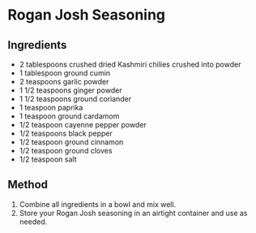 # Rogan Josh Seasoning

## Ingredients

- 2 tablespoons crushed dried Kashmiri chilies crushed into powder
- 1 tablespoon ground cumin
- 2 teaspoons garlic powder
- 1 1/2 teaspoons ginger powder
- 1 1/2 teaspoons ground coriander
- 1 teaspoon paprika
- 1 teaspoon ground cardamom
- 1/2 teaspoon cayenne pepper powder
- 1/2 teaspoons black pepper
- 1/2 teaspoon ground cinnamon
- 1/2 teaspoon ground cloves
- 1/2 teaspoon salt

## Method

1. Combine all ingredients in a bowl and mix well.
2. Store your Rogan Josh seasoning in an airtight container and use as needed.
